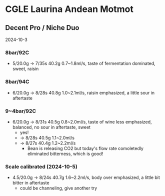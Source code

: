 # CGLE Laurina Andean Motmot

## Decent Pro / Niche Duo

2024-10-3

### 8bar/92C

- 5/20.0g -> 7/35s 40.2g 0.7\~1.8ml/s, taste of fermentation dominated, sweet, raisin

### 8bar/94C

- 6/20.0g -> 8/28s 40.8g 1.0\~2.1ml/s, raisin emphasized, a little sour in aftertaste

### 9~4bar/92C

- 6/20.0g -> 8/31s 40.5g 0.8\~2.0ml/s, taste of wine less emphasized, balanced, no sour in aftertaste, sweet
  - yes!
  - -> 8/28s 40.5g 1.1\~2.0ml/s
  - -> 8/27s 40.4g 1.2\~2.2ml/s
    - Bean is releasing CO2 but today's flow rate comoletedly eliminated bitterness, which is good!

### Scale calibrated (2024-10-5)

- 4.5/20.0g -> 8/24s 40.7g 1.6\~2.2ml/s, body over emphasized, a little bit bitter in aftertaste
  - could be channeling, give another try
